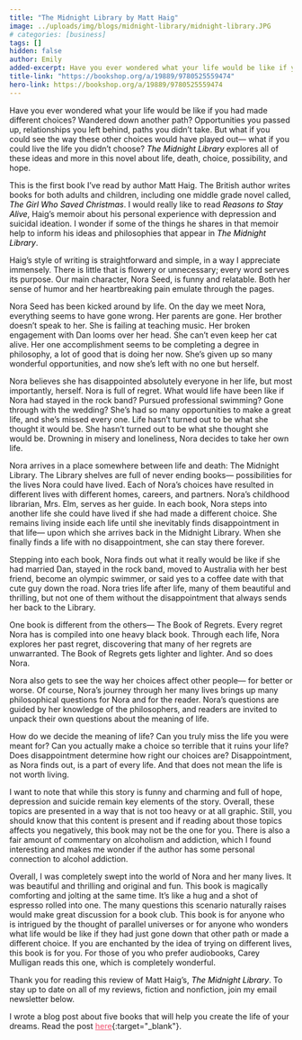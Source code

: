 ```yaml
---
title: "The Midnight Library by Matt Haig"
image: ../uploads/img/blogs/midnight-library/midnight-library.JPG
# categories: [business]
tags: []
hidden: false
author: Emily
added-excerpt: Have you ever wondered what your life would be like if you had made different choices? Wandered down another path? Opportunities you passed up, relationships you left behind, paths you didn’t take. But what if you could see the way these other choices would have played out— what if you could live the life you didn’t choose? <i>The Midnight Library</i> explores all of these ideas and more in this novel about life, death, choice, possibility, and hope.
title-link: "https://bookshop.org/a/19889/9780525559474"
hero-link: https://bookshop.org/a/19889/9780525559474
---
```


<style> em {color: black;} p a {color: #f0506e;}</style>

Have you ever wondered what your life would be like if you had made different choices? Wandered down another path? Opportunities you passed up, relationships you left behind, paths you didn’t take. But what if you could see the way these other choices would have played out— what if you could live the life you didn’t choose? _The Midnight Library_ explores all of these ideas and more in this novel about life, death, choice, possibility, and hope.

This is the first book I’ve read by author Matt Haig. The British author writes books for both adults and children, including one middle grade novel called, _The Girl Who Saved Christmas_. I would really like to read _Reasons to Stay Alive_, Haig’s memoir about his personal experience with depression and suicidal ideation. I wonder if some of the things he shares in that memoir help to inform his ideas and philosophies that appear in _The Midnight Library_.

Haig’s style of writing is straightforward and simple, in a way I appreciate immensely. There is little that is flowery or unnecessary; every word serves its purpose. Our main character, Nora Seed, is funny and relatable. Both her sense of humor and her heartbreaking pain emulate through the pages.

Nora Seed has been kicked around by life. On the day we meet Nora, everything seems to have gone wrong. Her parents are gone. Her brother doesn’t speak to her. She is failing at teaching music. Her broken engagement with Dan looms over her head. She can’t even keep her cat alive. Her one accomplishment seems to be completing a degree in philosophy, a lot of good that is doing her now. She’s given up so many wonderful opportunities, and now she’s left with no one but herself.

Nora believes she has disappointed absolutely everyone in her life, but most importantly, herself. Nora is full of regret. What would life have been like if Nora had stayed in the rock band? Pursued professional swimming? Gone through with the wedding? She’s had so many opportunities to make a great life, and she’s missed every one. Life hasn’t turned out to be what she thought it would be. She hasn’t turned out to be what she thought she would be. Drowning in misery and loneliness, Nora decides to take her own life.

Nora arrives in a place somewhere between life and death: The Midnight Library. The Library shelves are full of never ending books— possibilities for the lives Nora could have lived. Each of Nora’s choices have resulted in different lives with different homes, careers, and partners. Nora’s childhood librarian, Mrs. Elm, serves as her guide. In each book, Nora steps into another life she could have lived if she had made a different choice. She remains living inside each life until she inevitably finds disappointment in that life— upon which she arrives back in the Midnight Library. When she finally finds a life with no disappointment, she can stay there forever.

Stepping into each book, Nora finds out what it really would be like if she had married Dan, stayed in the rock band, moved to Australia with her best friend, become an olympic swimmer, or said yes to a coffee date with that cute guy down the road. Nora tries life after life, many of them beautiful and thrilling, but not one of them without the disappointment that always sends her back to the Library.

One book is different from the others— The Book of Regrets. Every regret Nora has is compiled into one heavy black book. Through each life, Nora explores her past regret, discovering that many of her regrets are unwarranted. The Book of Regrets gets lighter and lighter. And so does Nora.

Nora also gets to see the way her choices affect other people— for better or worse. Of course, Nora’s journey through her many lives brings up many philosophical questions for Nora and for the reader. Nora’s questions are guided by her knowledge of the philosophers, and readers are invited to unpack their own questions about the meaning of life.

How do we decide the meaning of life? Can you truly miss the life you were meant for? Can you actually make a choice so terrible that it ruins your life? Does disappointment determine how right our choices are? Disappointment, as Nora finds out, is a part of every life. And that does not mean the life is not worth living.

I want to note that while this story is funny and charming and full of hope, depression and suicide remain key elements of the story. Overall, these topics are presented in a way that is not too heavy or at all graphic. Still, you should know that this content is present and if reading about those topics affects you negatively, this book may not be the one for you. There is also a fair amount of commentary on alcoholism and addiction, which I found interesting and makes me wonder if the author has some personal connection to alcohol addiction.

Overall, I was completely swept into the world of Nora and her many lives. It was beautiful and thrilling and original and fun. This book is magically comforting and jolting at the same time. It’s like a hug and a shot of espresso rolled into one. The many questions this scenario naturally raises would make great discussion for a book club. This book is for anyone who is intrigued by the thought of parallel universes or for anyone who wonders what life would be like if they had just gone down that other path or made a different choice. If you are enchanted by the idea of trying on different lives, this book is for you. For those of you who prefer audiobooks, Carey Mulligan reads this one, which is completely wonderful.

Thank you for reading this review of Matt Haig’s, _The Midnight Library_. To stay up to date on all of my reviews, fiction and nonfiction, join my email newsletter below.

I wrote a blog post about five books that will help you create the life of your dreams. Read the post [here](https://project-emily.com/5-books-that-will-help-you-create-the-life-you-dream-about/){:target="\_blank"}.
